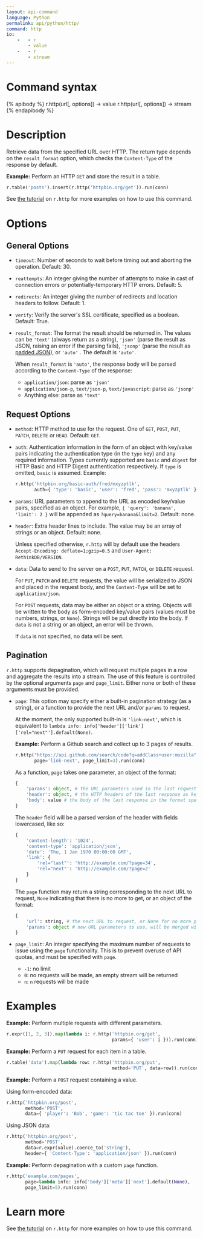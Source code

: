 ```yaml
---
layout: api-command
language: Python
permalink: api/python/http/
command: http
io:
    -   - r
        - value
    -   - r
        - stream
---
```


# Command syntax #

{% apibody %}
r.http(url[, options]) &rarr; value
r.http(url[, options]) &rarr; stream
{% endapibody %}

# Description #

Retrieve data from the specified URL over HTTP.  The return type depends on the `result_format` option, which checks the `Content-Type` of the response by default.

__Example:__ Perform an HTTP `GET` and store the result in a table.

```py
r.table('posts').insert(r.http('httpbin.org/get')).run(conn)
```

See [the tutorial](/docs/external-api-access/) on `r.http` for more examples on how to use this command.

# Options #

## General Options ##
* `timeout`: Number of seconds to wait before timing out and aborting the operation. Default: 30.

* `reattempts`: An integer giving the number of attempts to make in cast of connection errors or potentially-temporary HTTP errors. Default: 5.

* `redirects`: An integer giving the number of redirects and location headers to follow. Default: 1.

* `verify`: Verify the server's SSL certificate, specified as a boolean. Default: True.

* `result_format`: The format the result should be returned in. The values can be `'text'` (always return as a string), `'json'` (parse the result as JSON, raising an error if the parsing fails), `'jsonp'` (parse the result as [padded JSON](http://www.json-p.org/)), or `'auto'` . The default is `'auto'`.

    When `result_format` is `'auto'`, the response body will be parsed according to the `Content-Type` of the response:
    * `application/json`: parse as `'json'`
    * `application/json-p`, `text/json-p`, `text/javascript`: parse as `'jsonp'`
    * Anything else: parse as `'text'`

## Request Options
* `method`: HTTP method to use for the request. One of `GET`, `POST`, `PUT`, `PATCH`, `DELETE` or `HEAD`. Default: `GET`.

* `auth`: Authentication information in the form of an object with key/value pairs indicating the authentication type (in the `type` key) and any required information. Types currently supported are `basic` and `digest` for HTTP Basic and HTTP Digest authentication respectively. If `type` is omitted, `basic` is assumed. Example:

	```py
	r.http('httpbin.org/basic-auth/fred/mxyzptlk',
           auth={ 'type': 'basic', 'user': 'fred', 'pass': 'mxyzptlk' }).run(conn)
	```

* `params`: URL parameters to append to the URL as encoded key/value pairs, specified as an object. For example, `{ 'query': 'banana', 'limit': 2 }` will be appended as `?query=banana&limit=2`. Default: none.

* `header`: Extra header lines to include. The value may be an array of strings or an object. Default: none.

    Unless specified otherwise, `r.http` will by default use the headers `Accept-Encoding: deflate=1;gzip=0.5` and `User-Agent: RethinkDB/VERSION`.

* `data`: Data to send to the server on a `POST`, `PUT`, `PATCH`, or `DELETE` request.

    For `PUT`, `PATCH` and `DELETE` requests, the value will be serialized to JSON and placed in the request body, and the `Content-Type` will be set to `application/json`.

	For `POST` requests, data may be either an object or a string. Objects will be written to the body as form-encoded key/value pairs (values must be numbers, strings, or `None`). Strings will be put directly into the body.  If `data` is not a string or an object, an error will be thrown.

    If `data` is not specified, no data will be sent.

## Pagination

`r.http` supports depagination, which will request multiple pages in a row and aggregate the results into a stream.  The use of this feature is controlled by the optional arguments `page` and `page_limit`.  Either none or both of these arguments must be provided.

* `page`: This option may specify either a built-in pagination strategy (as a string), or a function to provide the next URL and/or `params` to request.

    At the moment, the only supported built-in is `'link-next'`, which is equivalent to `lambda info: info['header']['link']['rel="next"'].default(None)`.

    __Example:__ Perform a Github search and collect up to 3 pages of results.

    ```py
    r.http("https://api.github.com/search/code?q=addClass+user:mozilla",
           page='link-next', page_limit=3).run(conn)
    ```

    As a function, `page` takes one parameter, an object of the format:

    ```py
    {
        'params': object, # the URL parameters used in the last request
        'header': object, # the HTTP headers of the last response as key/value pairs
        'body': value # the body of the last response in the format specified by `result_format`
    }
    ```

    The `header` field will be a parsed version of the header with fields lowercased, like so:

    ```py
    {
        'content-length': '1024',
        'content-type': 'application/json',
        'date': 'Thu, 1 Jan 1970 00:00:00 GMT',
        'link': {
            'rel="last"': 'http://example.com/?page=34',
            'rel="next"': 'http://example.com/?page=2'
        }
    }
    ```

    The `page` function may return a string corresponding to the next URL to request, `None` indicating that there is no more to get, or an object of the format:

    ```py
    {
        'url': string, # the next URL to request, or None for no more pages
        'params': object # new URL parameters to use, will be merged with the previous request's params
    }
    ```

* `page_limit`: An integer specifying the maximum number of requests to issue using the `page` functionality.  This is to prevent overuse of API quotas, and must be specified with `page`.
    * `-1`: no limit
    * `0`: no requests will be made, an empty stream will be returned
    * `n`: `n` requests will be made

# Examples

__Example:__ Perform multiple requests with different parameters.

```py
r.expr([1, 2, 3]).map(lambda i: r.http('httpbin.org/get',
                                       params={ 'user': i })).run(conn)
```

__Example:__ Perform a `PUT` request for each item in a table.

```py
r.table('data').map(lambda row: r.http('httpbin.org/put',
                                       method='PUT', data=row)).run(conn)
```

__Example:__ Perform a `POST` request containing a value.

Using form-encoded data:

```py
r.http('httpbin.org/post',
       method='POST',
       data={ 'player': 'Bob', 'game': 'tic tac toe' }).run(conn)
```

Using JSON data:

```py
r.http('httpbin.org/post',
       method='POST',
       data=r.expr(value).coerce_to('string'),
       header={ 'Content-Type': 'application/json' }).run(conn)
```

__Example:__ Perform depagination with a custom `page` function.

```py
r.http('example.com/pages',
       page=lambda info: info['body']['meta']['next'].default(None),
       page_limit=5).run(conn)
```

# Learn more

See [the tutorial](/docs/external-api-access/) on `r.http` for more examples on how to use this command.
